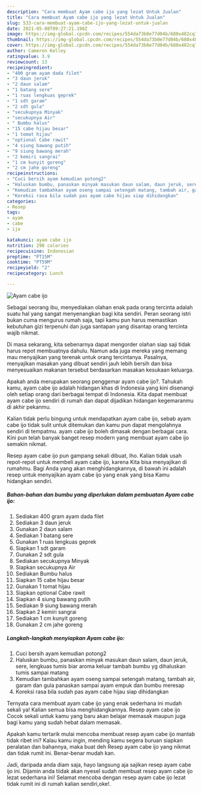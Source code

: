 ```yaml
---
description: "Cara membuat Ayam cabe ijo yang lezat Untuk Jualan"
title: "Cara membuat Ayam cabe ijo yang lezat Untuk Jualan"
slug: 533-cara-membuat-ayam-cabe-ijo-yang-lezat-untuk-jualan
date: 2021-05-08T09:27:21.198Z
image: https://img-global.cpcdn.com/recipes/554da73b0e77d04b/680x482cq70/ayam-cabe-ijo-foto-resep-utama.jpg
thumbnail: https://img-global.cpcdn.com/recipes/554da73b0e77d04b/680x482cq70/ayam-cabe-ijo-foto-resep-utama.jpg
cover: https://img-global.cpcdn.com/recipes/554da73b0e77d04b/680x482cq70/ayam-cabe-ijo-foto-resep-utama.jpg
author: Cameron Kelley
ratingvalue: 3.9
reviewcount: 13
recipeingredient:
- "400 gram ayam dada filet"
- "3 daun jeruk"
- "2 daun salam"
- "1 batang sere"
- "1 ruas lengkuas geprek"
- "1 sdt garam"
- "2 sdt gula"
- "secukupnya Minyak"
- "secukupnya Air"
- " Bumbu halus"
- "15 cabe hijau besar"
- "1 tomat hijau"
- "optional Cabe rawit"
- "4 siung bawang putih"
- "9 siung bawang merah"
- "2 kemiri sangrai"
- "1 cm kunyit goreng"
- "2 cm jahe goreng"
recipeinstructions:
- "Cuci bersih ayam kemudian potong2"
- "Haluskan bumbu, panaskan minyak masukan daun salam, daun jeruk, sere, lengkuas tumis biar aroma keluar tambah bumbu yg dihaluskan tumis sampai matang"
- "Kemudian tambahkan ayam oseng sampai setengah matang, tambah air, garam dan gula panaskan sampai ayam empuk dan bumbu meresap"
- "Koreksi rasa bila sudah pas ayam cabe hijau siap dihidangkan"
categories:
- Resep
tags:
- ayam
- cabe
- ijo

katakunci: ayam cabe ijo 
nutrition: 298 calories
recipecuisine: Indonesian
preptime: "PT15M"
cooktime: "PT59M"
recipeyield: "2"
recipecategory: Lunch

---
```



![Ayam cabe ijo](https://img-global.cpcdn.com/recipes/554da73b0e77d04b/680x482cq70/ayam-cabe-ijo-foto-resep-utama.jpg)

Sebagai seorang ibu, menyediakan olahan enak pada orang tercinta adalah suatu hal yang sangat menyenangkan bagi kita sendiri. Peran seorang istri bukan cuma mengurus rumah saja, tapi kamu pun harus memastikan kebutuhan gizi terpenuhi dan juga santapan yang disantap orang tercinta wajib nikmat.

Di masa  sekarang, kita sebenarnya dapat mengorder olahan siap saji tidak harus repot membuatnya dahulu. Namun ada juga mereka yang memang mau menyajikan yang terenak untuk orang tercintanya. Pasalnya, menyajikan masakan yang dibuat sendiri jauh lebih bersih dan bisa menyesuaikan makanan tersebut berdasarkan masakan kesukaan keluarga. 



Apakah anda merupakan seorang penggemar ayam cabe ijo?. Tahukah kamu, ayam cabe ijo adalah hidangan khas di Indonesia yang kini disenangi oleh setiap orang dari berbagai tempat di Indonesia. Kita dapat membuat ayam cabe ijo sendiri di rumah dan dapat dijadikan hidangan kegemaranmu di akhir pekanmu.

Kalian tidak perlu bingung untuk mendapatkan ayam cabe ijo, sebab ayam cabe ijo tidak sulit untuk ditemukan dan kamu pun dapat mengolahnya sendiri di tempatmu. ayam cabe ijo boleh dimasak dengan berbagai cara. Kini pun telah banyak banget resep modern yang membuat ayam cabe ijo semakin nikmat.

Resep ayam cabe ijo pun gampang sekali dibuat, lho. Kalian tidak usah repot-repot untuk membeli ayam cabe ijo, karena Kita bisa menyajikan di rumahmu. Bagi Anda yang akan menghidangkannya, di bawah ini adalah resep untuk menyajikan ayam cabe ijo yang enak yang bisa Kamu hidangkan sendiri.

<!--inarticleads1-->

##### Bahan-bahan dan bumbu yang diperlukan dalam pembuatan Ayam cabe ijo:

1. Sediakan 400 gram ayam dada filet
1. Sediakan 3 daun jeruk
1. Gunakan 2 daun salam
1. Sediakan 1 batang sere
1. Gunakan 1 ruas lengkuas geprek
1. Siapkan 1 sdt garam
1. Gunakan 2 sdt gula
1. Sediakan secukupnya Minyak
1. Siapkan secukupnya Air
1. Sediakan  Bumbu halus
1. Siapkan 15 cabe hijau besar
1. Gunakan 1 tomat hijau
1. Siapkan optional Cabe rawit
1. Siapkan 4 siung bawang putih
1. Sediakan 9 siung bawang merah
1. Siapkan 2 kemiri sangrai
1. Sediakan 1 cm kunyit goreng
1. Gunakan 2 cm jahe goreng




<!--inarticleads2-->

##### Langkah-langkah menyiapkan Ayam cabe ijo:

1. Cuci bersih ayam kemudian potong2
1. Haluskan bumbu, panaskan minyak masukan daun salam, daun jeruk, sere, lengkuas tumis biar aroma keluar tambah bumbu yg dihaluskan tumis sampai matang
1. Kemudian tambahkan ayam oseng sampai setengah matang, tambah air, garam dan gula panaskan sampai ayam empuk dan bumbu meresap
1. Koreksi rasa bila sudah pas ayam cabe hijau siap dihidangkan




Ternyata cara membuat ayam cabe ijo yang enak sederhana ini mudah sekali ya! Kalian semua bisa menghidangkannya. Resep ayam cabe ijo Cocok sekali untuk kamu yang baru akan belajar memasak maupun juga bagi kamu yang sudah hebat dalam memasak.

Apakah kamu tertarik mulai mencoba membuat resep ayam cabe ijo mantab tidak ribet ini? Kalau kamu ingin, mending kamu segera buruan siapkan peralatan dan bahannya, maka buat deh Resep ayam cabe ijo yang nikmat dan tidak rumit ini. Benar-benar mudah kan. 

Jadi, daripada anda diam saja, hayo langsung aja sajikan resep ayam cabe ijo ini. Dijamin anda tiidak akan nyesel sudah membuat resep ayam cabe ijo lezat sederhana ini! Selamat mencoba dengan resep ayam cabe ijo lezat tidak rumit ini di rumah kalian sendiri,oke!.

